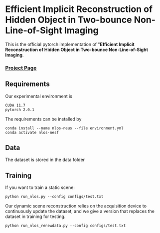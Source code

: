 # Efficient Implicit Reconstruction of Hidden Object in Two-bounce Non-Line-of-Sight Imaging
This is the official pytorch implementation of "**Efficient Implicit Reconstruction of Hidden Object in Two-bounce Non-Line-of-Sight Imaging**.

<!--<h3 align="center"> -->

### [Project Page](https://github.com/Tengpl135/NLOS-NeSF.git)

## Requirements
Our experimental environment is
```
CUDA 11.7
pytorch 2.0.1
```
The requirements can be installed by
```
conda install --name nlos-neus --file environment.yml
conda activate nlos-nesf
```

## Data
The dataset is stored in the data folder

## Training
If you want to train a static scene:
```
python run_nlos.py --config configs/test.txt
```
Our dynamic scene reconstruction relies on the acquisition device to continuously update the dataset, and we give a version that replaces the dataset in training for testing.
```
python run_nlos_renewdata.py --config configs/test.txt
```
